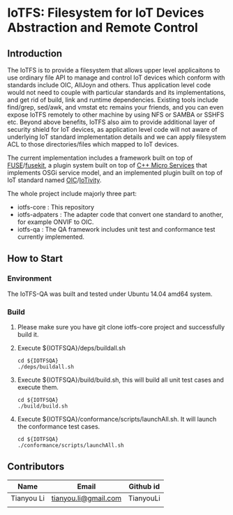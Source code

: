 # IoTFS: Filesystem for IoT Devices Abstraction and Remote Control

## Introduction
The IoTFS is to provide a filesystem that allows upper level applicaitons to use ordinary file API to manage and control IoT devices which conform with standards include OIC, AllJoyn and others. Thus application level code would not need to couple with particular standards and its implementations, and get rid of build, link and runtime dependencies. Existing tools include find/grep, sed/awk, and vmstat etc remains your friends, and you can even expose IoTFS remotely to other machine by using NFS or SAMBA or SSHFS etc. Beyond above benefits, IoTFS also aim to provide additional layer of security shield for IoT devices, as application level code will not aware of underlying IoT standard implementation details and we can apply filesystem ACL to those directories/files which mapped to IoT devices. 

The current implementation includes a framework built on top of [FUSE](http://fuse.sourceforge.net/)/[fusekit](https://code.google.com/p/fusekit/), a plugin system built on top of [C++ Micro Services](https://github.com/CppMicroServices/CppMicroServices) that implements OSGi service model, and an implemented plugin built on top of IoT standard named [OIC](http://openinterconnect.org/)/[IoTivity](https://github.com/iotivity/iotivity).

The whole project include majorly three part:

* iotfs-core      : This repository
* iotfs-adpaters  : The adapter code that convert one standard to another, for example ONVIF to OIC.
* iotfs-qa        : The QA framework includes unit test and conformance test currently implemented. 

## How to Start

### Environment
The IoTFS-QA was built and tested under Ubuntu 14.04 amd64 system.

### Build
1. Please make sure you have git clone iotfs-core project and successfully build it. 

2. Execute ${IOTFSQA}/deps/buildall.sh
   ```
   cd ${IOTFSQA}
   ./deps/buildall.sh
   ```

3. Execute ${IOTFSQA}/build/build.sh, this will build all unit test cases and execute them.
   ```
   cd ${IOTFSQA}
   ./build/build.sh
   ```

4. Execute ${IOTFSQA}/conformance/scripts/launchAll.sh. It will launch the conformance test cases.
   ```
   cd ${IOTFSQA}
   ./conformance/scripts/launchAll.sh
   ```

## Contributors

   | Name       | Email                     | Github id    |
   |------------|---------------------------|--------------|
   | Tianyou Li | <tianyou.li@gmail.com>    | TianyouLi    |
   |            |                           |              |


